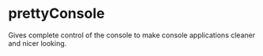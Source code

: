 # prettyConsole
Gives complete control of the console to make console applications cleaner and nicer looking.

